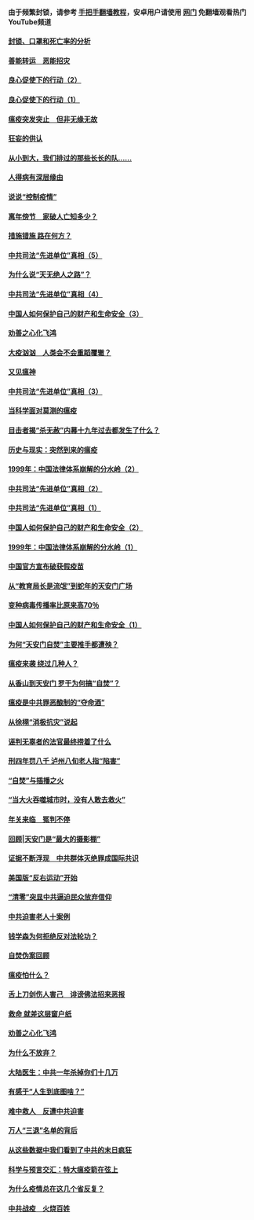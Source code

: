 #### 由于频繁封锁，请参考 [手把手翻墙教程](https://github.com/gfw-breaker/guides/wiki/)，安卓用户请使用 [网门](https://github.com/gfw-breaker/nogfw/blob/master/dl.md?t=03020400) 免翻墙观看热门YouTube频道 

#### [封锁、口罩和死亡率的分析](../pages/19/421495.md?t=03020400) 

#### [善能转运　恶能招灾](../pages/19/421334.md?t=03020400) 

#### [良心促使下的行动（2）](../pages/19/421361.md?t=03020400) 

#### [良心促使下的行动（1）](../pages/19/421302.md?t=03020400) 

#### [瘟疫突发突止　但非无缘无故](../pages/19/421281.md?t=03020400) 

#### [狂妄的供认](../pages/19/421199.md?t=03020400) 

#### [从小到大，我们排过的那些长长的队……](../pages/19/421243.md?t=03020400) 

#### [人得病有深层缘由](../pages/19/420864.md?t=03020400) 

#### [说说“控制疫情”](../pages/19/420831.md?t=03020400) 

#### [离年傍节　家破人亡知多少？](../pages/19/420563.md?t=03020400) 

#### [措施错施  路在何方？](../pages/19/420076.md?t=03020400) 

#### [中共司法“先进单位”真相（5）](../pages/19/419453.md?t=03020400) 

#### [为什么说“天无绝人之路”？](../pages/19/419618.md?t=03020400) 

#### [中共司法“先进单位”真相（4）](../pages/19/419452.md?t=03020400) 

#### [中国人如何保护自己的财产和生命安全（3）](../pages/19/419405.md?t=03020400) 

#### [劝善之心化飞鸿](../pages/19/418758.md?t=03020400) 

#### [大疫汹汹　人类会不会重蹈覆辙？](../pages/19/419691.md?t=03020400) 

#### [又见瘟神](../pages/19/419225.md?t=03020400) 

#### [中共司法“先进单位”真相（3）](../pages/19/419451.md?t=03020400) 

#### [当科学面对莫测的瘟疫](../pages/19/419625.md?t=03020400) 

#### [目击者揭“杀无赦”内幕十九年过去都发生了什么？](../pages/19/419617.md?t=03020400) 

#### [历史与现实：突然到来的瘟疫](../pages/19/419619.md?t=03020400) 

#### [1999年：中国法律体系崩解的分水岭（2）](../pages/19/419455.md?t=03020400) 

#### [中共司法“先进单位”真相（2）](../pages/19/419450.md?t=03020400) 

#### [中共司法“先进单位”真相（1）](../pages/19/419449.md?t=03020400) 

#### [中国人如何保护自己的财产和生命安全（2）](../pages/19/419404.md?t=03020400) 

#### [1999年：中国法律体系崩解的分水岭（1）](../pages/19/419454.md?t=03020400) 

#### [中国官方宣布破获假疫苗](../pages/19/419504.md?t=03020400) 

#### [从“教育局长是流氓”到蛇年的天安门广场](../pages/19/419470.md?t=03020400) 

#### [变种病毒传播率比原来高70％](../pages/19/419456.md?t=03020400) 

#### [中国人如何保护自己的财产和生命安全（1）](../pages/19/419403.md?t=03020400) 

#### [为何“天安门自焚”主要推手都遭殃？](../pages/19/419348.md?t=03020400) 

#### [瘟疫来袭 绕过几种人？](../pages/19/419349.md?t=03020400) 

#### [从香山到天安门 罗干为何搞“自焚”？](../pages/19/419270.md?t=03020400) 

#### [瘟疫是中共罪恶酿制的“夺命酒”](../pages/19/419223.md?t=03020400) 

#### [从徐栩“消极抗灾”说起](../pages/19/419224.md?t=03020400) 

#### [诬判无辜者的法官最终捞着了什么](../pages/19/419268.md?t=03020400) 

#### [刑四年罚八千 泸州八旬老人指“陷害”](../pages/19/419232.md?t=03020400) 

#### [“自焚”与插播之火](../pages/19/419226.md?t=03020400) 

#### [“当大火吞噬城市时，没有人敢去救火”](../pages/19/419077.md?t=03020400) 

#### [年关来临　冤判不停](../pages/19/419093.md?t=03020400) 

#### [回顾|天安门是“最大的摄影棚”](../pages/19/380866.md?t=03020400) 

#### [证据不断浮现　中共群体灭绝罪成国际共识](../pages/19/419031.md?t=03020400) 

#### [美国版“反右运动”开始](../pages/19/419030.md?t=03020400) 

#### [“清零”突显中共逼迫民众放弃信仰](../pages/19/418995.md?t=03020400) 

#### [中共迫害老人十案例](../pages/19/418831.md?t=03020400) 

#### [钱学森为何拒绝反对法轮功？](../pages/19/418905.md?t=03020400) 

#### [自焚伪案回顾](../pages/19/418799.md?t=03020400) 

#### [瘟疫怕什么？](../pages/19/418800.md?t=03020400) 

#### [舌上刀剑伤人害己　诽谤佛法招来恶报](../pages/19/418731.md?t=03020400) 

#### [救命 就差这层窗户纸](../pages/19/418706.md?t=03020400) 

#### [劝善之心化飞鸿](../pages/19/416766.md?t=03020400) 

#### [为什么不放弃？](../pages/19/418691.md?t=03020400) 

#### [大陆医生：中共一年杀掉你们十几万](../pages/19/418670.md?t=03020400) 

#### [有感于“人生到底图啥？”](../pages/19/418624.md?t=03020400) 

#### [难中救人　反遭中共迫害](../pages/19/418414.md?t=03020400) 

#### [万人“三退”名单的背后](../pages/19/418505.md?t=03020400) 

#### [从这些数据中我们看到了中共的末日疯狂](../pages/19/418420.md?t=03020400) 

#### [科学与预言交汇：特大瘟疫箭在弦上](../pages/19/418266.md?t=03020400) 

#### [为什么疫情总在这几个省反复？](../pages/19/418219.md?t=03020400) 

#### [中共战疫　火烧百姓](../pages/19/418220.md?t=03020400) 

